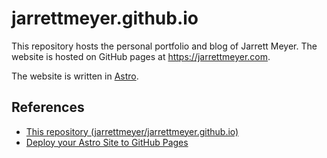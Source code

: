 # jarrettmeyer.github.io

This repository hosts the personal portfolio and blog of Jarrett Meyer. The website is hosted on GitHub pages at https://jarrettmeyer.com.

The website is written in [Astro](https://docs.astro.build/en/getting-started/).

## References

- [This repository (jarrettmeyer/jarrettmeyer.github.io)](https://github.com/jarrettmeyer/jarrettmeyer.github.io)
- [Deploy your Astro Site to GitHub Pages](https://docs.astro.build/en/guides/deploy/github/)
